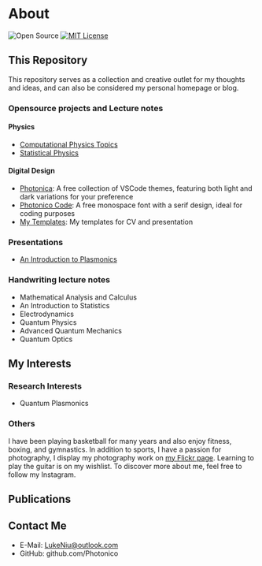 # About

![Open Source](https://github.com/ConAntares/Temples/blob/master/Attachments/OpenSource.svg) [![MIT License](https://github.com/ConAntares/Temples/blob/master/Attachments/LicenseMIT.svg)](https://opensource.org/licenses/mit-license.php)

## This Repository

This repository serves as a collection and creative outlet for my thoughts and ideas, and can also be considered my personal homepage or blog.

### Opensource projects and Lecture notes

#### Physics

* [Computational Physics Topics](https://github.com/Photonico/Computational_Physics_Topics)
* [Statistical Physics](https://github.com/Photonico/Statistical_Physics)

#### Digital Design

* [Photonica](https://github.com/Photonico/Photonica): A free collection of VSCode themes, featuring both light and dark variations for your preference
* [Photonico Code](https://github.com/Photonico/Photonico_Code): A free monospace font with a serif design, ideal for coding purposes
* [My Templates](https://github.com/Photonico/Templates): My templates for CV and presentation

### Presentations

* [An Introduction to Plasmonics](https://github.com/Photonico/An_Introduction_to_Plasmonics/tree/main)

### Handwriting lecture notes

* Mathematical Analysis and Calculus
* An Introduction to Statistics
* Electrodynamics
* Quantum Physics
* Advanced Quantum Mechanics
* Quantum Optics

## My Interests

### Research Interests

* Quantum Plasmonics

### Others

I have been playing basketball for many years and also enjoy fitness, boxing, and gymnastics. In addition to sports, I have a passion for photography, I display my photography work on [my Flickr page](https://www.flickr.com/photos/182418029@N02/). Learning to play the guitar is on my wishlist. To discover more about me, feel free to follow my Instagram.

## Publications

## Contact Me

* E-Mail: LukeNiu@outlook.com
* GitHub: github.com/Photonico
